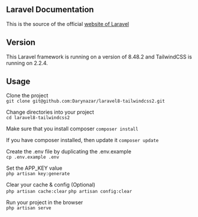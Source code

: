 ## Laravel Documentation
This is the source of the official [website of Laravel](https://laravel.com/)

## Version
This Laravel framework is running on a version of 8.48.2 and TailwindCSS is running on 2.2.4.

## Usage

Clone the project <br>
```git clone git@github.com:Darynazar/laravel8-tailwindcss2.git```

Change directories into your project <br>
```cd laravel8-tailwindcss2```

Make sure that you install composer 
```composer install```

If you have composer installed, then update it
```composer update```

Create the .env file by duplicating the .env.example <br>
```cp .env.example .env```
 
Set the APP_KEY value <br>
```php artisan key:generate```

Clear your cache & config (Optional) <br>
```php artisan cache:clear```
```php artisan config:clear```

Run your project in the browser <br>
```php artisan serve```
